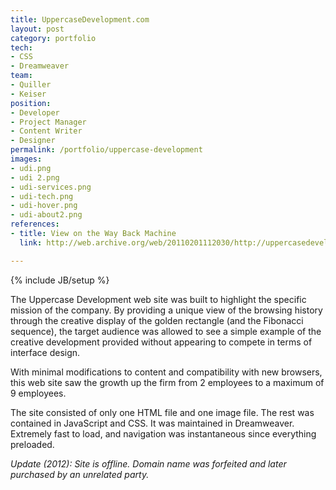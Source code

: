 ```yaml
---
title: UppercaseDevelopment.com
layout: post
category: portfolio
tech:
- CSS
- Dreamweaver
team:
- Quiller
- Keiser
position:
- Developer
- Project Manager
- Content Writer
- Designer
permalink: /portfolio/uppercase-development
images:
- udi.png
- udi 2.png
- udi-services.png
- udi-tech.png
- udi-hover.png
- udi-about2.png
references:
- title: View on the Way Back Machine
  link: http://web.archive.org/web/20110201112030/http://uppercasedevelopment.com/

---
```

{% include JB/setup %}
<div id="node-5" class="node node-portfolio node-promoted">
  <div class="content clearfix">
    <div class="field field-name-body field-type-text-with-summary field-label-hidden"><div class="field-items"><div class="field-item even"><p>The Uppercase Development web site was built to highlight the specific mission of the company. By providing a unique view of the browsing history through the creative display of the golden rectangle (and the Fibonacci sequence), the target audience was allowed to see a simple example of the creative development provided without appearing to compete in terms of interface design.</p>
<p>With minimal modifications to content and compatibility with new browsers, this web site saw the growth up the firm from 2 employees to a maximum of 9 employees.</p>
<p>The site consisted of only one HTML file and one image file. The rest was contained in JavaScript and CSS. It was maintained in Dreamweaver. Extremely fast to load, and navigation was instantaneous since everything preloaded.</p>
<p><em>Update (2012): Site is offline. Domain name was forfeited and later purchased by an unrelated party.</em></p>
</div></div></div>  </div>
</div>
